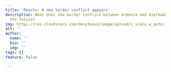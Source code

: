 ```yaml
---
title: 'Reacts: A new border conflict appears'
description: What does the border conflict between Armenia and Azerbadzjan mean for
  the future?
img: https://res.cloudinary.com/devy3xovo/image/upload/c_scale,w_auto:100,dpr_auto/v1603049459/climatecascades/nepal1_cmcfjo.jpg
alt: ''
author:
  name: ''
  bio: ''
  img: ''
tags: []
feature: false

---
```

